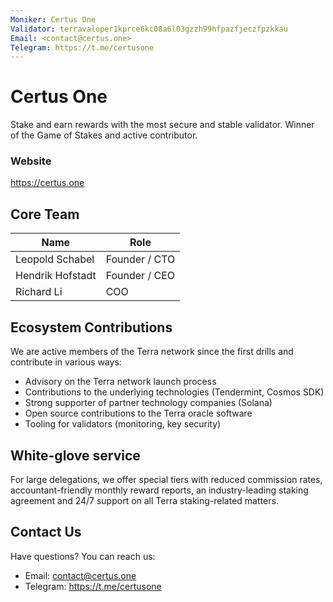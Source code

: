 ```yaml
---
Moniker: Certus One
Validator: terravaloper1kprce6kc08a6l03gzzh99hfpazfjeczfpzkkau
Email: <contact@certus.one>
Telegram: https://t.me/certusone
---
```


# Certus One

Stake and earn rewards with the most secure and stable validator. Winner of the Game of Stakes and active contributor.

### Website

https://certus.one

## Core Team

| Name             | Role    |
| ----------------  | ------- |
| Leopold Schabel  | Founder / CTO |
| Hendrik Hofstadt | Founder / CEO |
| Richard Li | COO |

## Ecosystem Contributions

We are active members of the Terra network since the first drills and contribute in various ways:

- Advisory on the Terra network launch process
- Contributions to the underlying technologies (Tendermint, Cosmos SDK)
- Strong supporter of partner technology companies (Solana)
- Open source contributions to the Terra oracle software
- Tooling for validators (monitoring, key security)

## White-glove service

For large delegations, we offer special tiers with reduced commission rates, accountant-friendly monthly reward reports,
an industry-leading staking agreement and 24/7 support on all Terra staking-related matters.

## Contact Us

Have questions? You can reach us:

- Email: <contact@certus.one>
- Telegram: https://t.me/certusone
